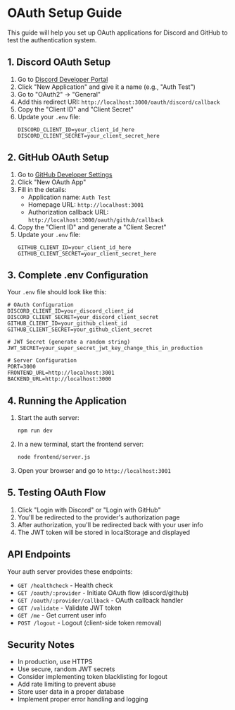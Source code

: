# OAuth Setup Guide

This guide will help you set up OAuth applications for Discord and GitHub to test the authentication system.

## 1. Discord OAuth Setup

1. Go to [Discord Developer Portal](https://discord.com/developers/applications)
2. Click "New Application" and give it a name (e.g., "Auth Test")
3. Go to "OAuth2" → "General"
4. Add this redirect URI: `http://localhost:3000/oauth/discord/callback`
5. Copy the "Client ID" and "Client Secret"
6. Update your `.env` file:
   ```
   DISCORD_CLIENT_ID=your_client_id_here
   DISCORD_CLIENT_SECRET=your_client_secret_here
   ```

## 2. GitHub OAuth Setup

1. Go to [GitHub Developer Settings](https://github.com/settings/developers)
2. Click "New OAuth App"
3. Fill in the details:
   - Application name: `Auth Test`
   - Homepage URL: `http://localhost:3001`
   - Authorization callback URL: `http://localhost:3000/oauth/github/callback`
4. Copy the "Client ID" and generate a "Client Secret"
5. Update your `.env` file:
   ```
   GITHUB_CLIENT_ID=your_client_id_here
   GITHUB_CLIENT_SECRET=your_client_secret_here
   ```

## 3. Complete .env Configuration

Your `.env` file should look like this:

```env
# OAuth Configuration
DISCORD_CLIENT_ID=your_discord_client_id
DISCORD_CLIENT_SECRET=your_discord_client_secret
GITHUB_CLIENT_ID=your_github_client_id
GITHUB_CLIENT_SECRET=your_github_client_secret

# JWT Secret (generate a random string)
JWT_SECRET=your_super_secret_jwt_key_change_this_in_production

# Server Configuration
PORT=3000
FRONTEND_URL=http://localhost:3001
BACKEND_URL=http://localhost:3000
```

## 4. Running the Application

1. Start the auth server:
   ```bash
   npm run dev
   ```

2. In a new terminal, start the frontend server:
   ```bash
   node frontend/server.js
   ```

3. Open your browser and go to `http://localhost:3001`

## 5. Testing OAuth Flow

1. Click "Login with Discord" or "Login with GitHub"
2. You'll be redirected to the provider's authorization page
3. After authorization, you'll be redirected back with your user info
4. The JWT token will be stored in localStorage and displayed

## API Endpoints

Your auth server provides these endpoints:

- `GET /healthcheck` - Health check
- `GET /oauth/:provider` - Initiate OAuth flow (discord/github)
- `GET /oauth/:provider/callback` - OAuth callback handler
- `GET /validate` - Validate JWT token
- `GET /me` - Get current user info
- `POST /logout` - Logout (client-side token removal)

## Security Notes

- In production, use HTTPS
- Use secure, random JWT secrets
- Consider implementing token blacklisting for logout
- Add rate limiting to prevent abuse
- Store user data in a proper database
- Implement proper error handling and logging